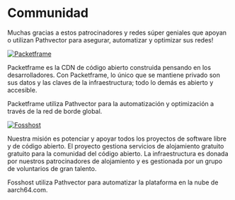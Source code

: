 # Communidad

Muchas gracias a estos patrocinadores y redes súper geniales que apoyan o utilizan Pathvector para asegurar, automatizar y optimizar sus
redes!

[![Packetframe](https://img.shields.io/badge/Built%20by-packetframe-c505e3?style=for-the-badge)](https://packetframe.com)

Packetframe es la CDN de código abierto construida pensando en los desarrolladores. Con Packetframe, lo único que se mantiene privado son sus datos y las claves de la infraestructura; todo lo demás es abierto y accesible.

Packetframe utiliza Pathvector para la automatización y optimización a través de la red de borde global.

[![Fosshost](https://img.shields.io/badge/Sponsored%20by-fosshost-red?style=for-the-badge)](https://fosshost.org)

Nuestra misión es potenciar y apoyar todos los proyectos de software libre y de código abierto. El proyecto gestiona servicios de alojamiento gratuito
gratuito para la comunidad del código abierto. La infraestructura es donada por nuestros patrocinadores de alojamiento y es gestionada por un grupo
de voluntarios de gran talento.

Fosshost utiliza Pathvector para automatizar la plataforma en la nube de aarch64.com.
